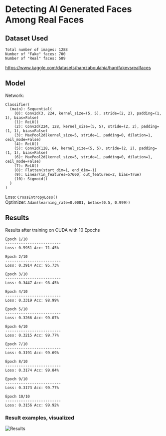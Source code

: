 # Detecting AI Generated Faces Among Real Faces

## Dataset Used
```
Total number of images: 1288
Number of "Fake" faces: 700
Number of "Real" faces: 589
```
https://www.kaggle.com/datasets/hamzaboulahia/hardfakevsrealfaces

## Model

Network: <br />
```
Classifier( 
  (main): Sequential( 
    (0): Conv2d(3, 224, kernel_size=(5, 5), stride=(2, 2), padding=(1, 1), bias=False)
    (1): ReLU() 
    (2): Conv2d(224, 128, kernel_size=(5, 5), stride=(2, 2), padding=(1, 1), bias=False)
    (3): MaxPool2d(kernel_size=5, stride=1, padding=0, dilation=1, ceil_mode=False)
    (4): ReLU()
    (5): Conv2d(128, 64, kernel_size=(5, 5), stride=(2, 2), padding=(1, 1), bias=False) 
    (6): MaxPool2d(kernel_size=5, stride=1, padding=0, dilation=1, ceil_mode=False)
    (7): ReLU() 
    (8): Flatten(start_dim=1, end_dim=-1)
    (9): Linear(in_features=57600, out_features=2, bias=True)
    (10): Sigmoid() 
  ) 
)
```

Loss: `CrossEntropyLoss()`
<br />
Optimizer: `Adam(learning_rate=0.0001, betas=(0.5, 0.999))`

## Results
Results after training on CUDA with 10 Epochs
```
Epoch 1/10
-------------------------
Loss: 0.5951 Acc: 71.45%

Epoch 2/10
-------------------------
Loss: 0.3914 Acc: 95.73%

Epoch 3/10
-------------------------
Loss: 0.3447 Acc: 98.45%

Epoch 4/10
-------------------------
Loss: 0.3319 Acc: 98.99%

Epoch 5/10
-------------------------
Loss: 0.3266 Acc: 99.07%

Epoch 6/10
-------------------------
Loss: 0.3215 Acc: 99.77%

Epoch 7/10
-------------------------
Loss: 0.3191 Acc: 99.69%

Epoch 8/10
-------------------------
Loss: 0.3174 Acc: 99.84%

Epoch 9/10
-------------------------
Loss: 0.3173 Acc: 99.77%

Epoch 10/10
-------------------------
Loss: 0.3156 Acc: 99.92%
```

### Result examples, visualized
![Results](https://user-images.githubusercontent.com/111753936/204688863-bbd56091-caf0-4c07-a151-b8a6883d92dc.png)



